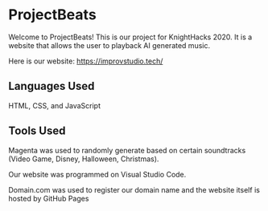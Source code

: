 # ProjectBeats
Welcome to ProjectBeats! This is our project for KnightHacks 2020. It is a website that allows the user to playback AI generated music.

Here is our website:
https://improvstudio.tech/

## Languages Used
HTML, CSS, and JavaScript

## Tools Used
Magenta was used to randomly generate based on certain soundtracks (Video Game, Disney, Halloween, Christmas).

Our website was programmed on Visual Studio Code.

Domain.com was used to register our domain name and the website itself is hosted by GitHub Pages
